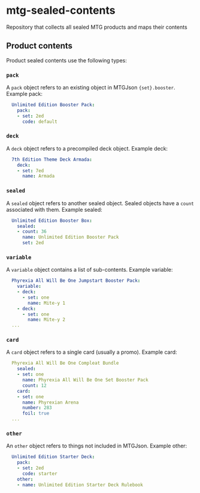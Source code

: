 # mtg-sealed-contents
Repository that collects all sealed MTG products and maps their contents

## Product contents

Product sealed contents use the following types:

### `pack`

A `pack` object refers to an existing object in MTGJson `{set}.booster`. Example pack:

```yaml
  Unlimited Edition Booster Pack:
    pack:
    - set: 2ed
      code: default
```

### `deck`

A `deck` object refers to a precompiled deck object. Example deck:

```yaml
  7th Edition Theme Deck Armada:
    deck:
    - set: 7ed
      name: Armada
```

### `sealed`

A `sealed` object refers to another sealed object. Sealed objects have a `count` associated with them. Example sealed:

```yaml
  Unlimited Edition Booster Box:
    sealed:
    - count: 36
      name: Unlimited Edition Booster Pack
      set: 2ed
```

### `variable`

A `variable` object contains a list of sub-contents. Example variable:

```yaml
  Phyrexia All Will Be One Jumpstart Booster Pack:
    variable:
    - deck:
      - set: one
        name: Mite-y 1
    - deck:
      - set: one
        name: Mite-y 2
  ...
```

### `card`

A `card` object refers to a single card (usually a promo). Example card:

```yaml
  Phyrexia All Will Be One Compleat Bundle
    sealed:
    - set: one
      name: Phyrexia All Will Be One Set Booster Pack
      count: 12
    card:
    - set: one
      name: Phyrexian Arena
      number: 283
      foil: true
  ...
```

### `other`

An `other` object refers to things not included in MTGJson. Example other:

```yaml
  Unlimited Edition Starter Deck:
    pack:
    - set: 2ed
      code: starter
    other:
    - name: Unlimited Edition Starter Deck Rulebook
```
